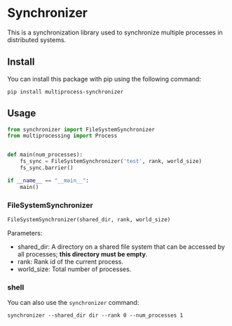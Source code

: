 # Synchronizer

This is a synchronization library used to synchronize multiple processes in distributed systems.

## Install

You can install this package with pip using the following command:

```shell
pip install multiprocess-synchronizer
```

## Usage

```python
from synchronizer import FileSystemSynchronizer
from multiprocessing import Process


def main(num_processes):
    fs_sync = FileSystemSynchronizer('test', rank, world_size)
    fs_sync.barrier()

if __name__ == "__main__":
    main()
```

### FileSystemSynchronizer

```python
FileSystemSynchronizer(shared_dir, rank, world_size)
```

Parameters:
- shared_dir: A directory on a shared file system that can be accessed by all processes; **this directory must be empty**.
- rank: Rank id of the current process.
- world_size: Total number of processes.

### shell

You can also use the `synchronizer` command:

```shell
synchronizer --shared_dir dir --rank 0 --num_processes 1
```

